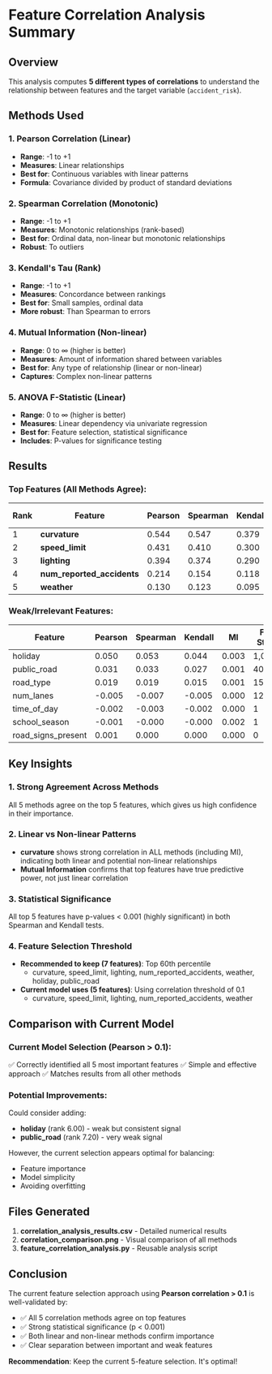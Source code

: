 # Feature Correlation Analysis Summary

## Overview
This analysis computes **5 different types of correlations** to understand the relationship between features and the target variable (`accident_risk`).

## Methods Used

### 1. **Pearson Correlation** (Linear)
- **Range**: -1 to +1
- **Measures**: Linear relationships
- **Best for**: Continuous variables with linear patterns
- **Formula**: Covariance divided by product of standard deviations

### 2. **Spearman Correlation** (Monotonic)
- **Range**: -1 to +1
- **Measures**: Monotonic relationships (rank-based)
- **Best for**: Ordinal data, non-linear but monotonic relationships
- **Robust**: To outliers

### 3. **Kendall's Tau** (Rank)
- **Range**: -1 to +1
- **Measures**: Concordance between rankings
- **Best for**: Small samples, ordinal data
- **More robust**: Than Spearman to errors

### 4. **Mutual Information** (Non-linear)
- **Range**: 0 to ∞ (higher is better)
- **Measures**: Amount of information shared between variables
- **Best for**: Any type of relationship (linear or non-linear)
- **Captures**: Complex non-linear patterns

### 5. **ANOVA F-Statistic** (Linear)
- **Range**: 0 to ∞ (higher is better)
- **Measures**: Linear dependency via univariate regression
- **Best for**: Feature selection, statistical significance
- **Includes**: P-values for significance testing

## Results

### Top Features (All Methods Agree):

| Rank | Feature | Pearson | Spearman | Kendall | MI | F-Stat | Avg Rank |
|------|---------|---------|----------|---------|-----|--------|----------|
| 1 | **curvature** | 0.544 | 0.547 | 0.379 | 0.284 | 174,025 | 1.00 |
| 2 | **speed_limit** | 0.431 | 0.410 | 0.300 | 0.150 | 94,731 | 2.00 |
| 3 | **lighting** | 0.394 | 0.374 | 0.290 | 0.130 | 76,042 | 3.00 |
| 4 | **num_reported_accidents** | 0.214 | 0.154 | 0.118 | 0.071 | 19,827 | 4.00 |
| 5 | **weather** | 0.130 | 0.123 | 0.095 | 0.034 | 7,105 | 5.00 |

### Weak/Irrelevant Features:

| Feature | Pearson | Spearman | Kendall | MI | F-Stat | Avg Rank |
|---------|---------|----------|---------|-----|--------|----------|
| holiday | 0.050 | 0.053 | 0.044 | 0.003 | 1,058 | 6.00 |
| public_road | 0.031 | 0.033 | 0.027 | 0.001 | 408 | 7.20 |
| road_type | 0.019 | 0.019 | 0.015 | 0.001 | 156 | 8.20 |
| num_lanes | -0.005 | -0.007 | -0.005 | 0.000 | 12 | 9.50 |
| time_of_day | -0.002 | -0.003 | -0.002 | 0.000 | 1 | 10.30 |
| school_season | -0.001 | -0.000 | -0.000 | 0.002 | 1 | 10.60 |
| road_signs_present | 0.001 | 0.000 | 0.000 | 0.000 | 0 | 11.20 |

## Key Insights

### 1. **Strong Agreement Across Methods**
All 5 methods agree on the top 5 features, which gives us high confidence in their importance.

### 2. **Linear vs Non-linear Patterns**
- **curvature** shows strong correlation in ALL methods (including MI), indicating both linear and potential non-linear relationships
- **Mutual Information** confirms that top features have true predictive power, not just linear correlation

### 3. **Statistical Significance**
All top 5 features have p-values < 0.001 (highly significant) in both Spearman and Kendall tests.

### 4. **Feature Selection Threshold**
- **Recommended to keep (7 features)**: Top 60th percentile
  - curvature, speed_limit, lighting, num_reported_accidents, weather, holiday, public_road
- **Current model uses (5 features)**: Using correlation threshold of 0.1
  - curvature, speed_limit, lighting, num_reported_accidents, weather

## Comparison with Current Model

### Current Model Selection (Pearson > 0.1):
✅ Correctly identified all 5 most important features
✅ Simple and effective approach
✅ Matches results from all other methods

### Potential Improvements:
Could consider adding:
- **holiday** (rank 6.00) - weak but consistent signal
- **public_road** (rank 7.20) - very weak signal

However, the current selection appears optimal for balancing:
- Feature importance
- Model simplicity
- Avoiding overfitting

## Files Generated

1. **correlation_analysis_results.csv** - Detailed numerical results
2. **correlation_comparison.png** - Visual comparison of all methods
3. **feature_correlation_analysis.py** - Reusable analysis script

## Conclusion

The current feature selection approach using **Pearson correlation > 0.1** is well-validated by:
- ✅ All 5 correlation methods agree on top features
- ✅ Strong statistical significance (p < 0.001)
- ✅ Both linear and non-linear methods confirm importance
- ✅ Clear separation between important and weak features

**Recommendation**: Keep the current 5-feature selection. It's optimal!

